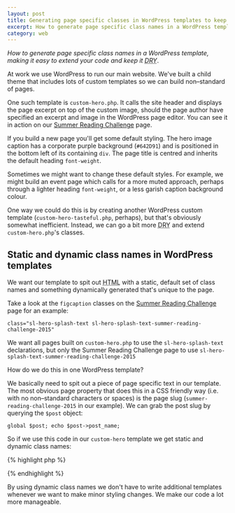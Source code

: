 ```yaml
---
layout: post
title: Generating page specific classes in WordPress templates to keep code DRY and extensible
excerpt: How to generate page specific class names in a WordPress template, making it easy to extend your code and keep it <abbr title="Do not Repeat Yourself">DRY</abbr>
category: web
---
```


_How to generate page specific class names in a WordPress template, making it easy to extend your code and keep it <abbr title="Do not Repeat Yourself">DRY</abbr>_.

At work we use WordPress to run our main website. We've built a child theme that includes lots of custom templates so we can build non&#8211;standard of pages.

One such template is `custom-hero.php`. It calls the site header and displays the page excerpt on top of the custom image, should the page author have specified an excerpt and image in the WordPress page editor. You can see it in action on our [Summer Reading Challenge](http://suffolklibraries.co.uk/events-activities/summer-reading-challenge-2015) page.

If you build a new page you'll get some default styling. The hero image caption has a corporate purple background (`#642D91`) and is positioned in the bottom left of its containing `div`. The page title is centred and inherits the default heading `font-weight`.

Sometimes we might want to change these default styles. For example, we might build an event page which calls for a more muted approach, perhaps through a lighter heading `font-weight`, or a less garish caption background colour.

One way we could do this is by creating another WordPress custom template (`custom-hero-tasteful.php`, perhaps), but that's obviously somewhat inefficient. Instead, we can go a bit more <abbr title="Do not Repeat Yourself">DRY</abbr> and extend `custom-hero.php`'s classes.

## Static and dynamic class names in WordPress templates

We want our template to spit out <abbr title="HyperText Markup Language">HTML</abbr> with a static, default set of class names and something dynamically generated that's unique to the page.

Take a look at the `figcaption` classes on the [Summer Reading Challenge](http://suffolklibraries.co.uk/events-activities/summer-reading-challenge-2015) page for an example:

`class="sl-hero-splash-text sl-hero-splash-text-summer-reading-challenge-2015"`

We want all pages built on `custom-hero.php` to use the `sl-hero-splash-text` declarations, but only the Summer Reading Challenge page to use `sl-hero-splash-text-summer-reading-challenge-2015`

How do we do this in one WordPress template?

We basically need to spit out a piece of page specific text in our template. The most obvious page property that does this in a CSS friendly way (i.e. with no non&#8211;standard characters or spaces) is the page slug (`summer-reading-challenge-2015` in our example). We can grab the post slug by querying the `$post` object:

`global $post; echo $post->post_name;`

So if we use this code in our `custom-hero` template we get static and dynamic class names:

{% highlight php %}

<figcaption class="sl-hero-splash-text sl-hero-splash-text-<?php global $post; echo $post->post_name; ?>"><?php the_excerpt(); ?></figcaption>

{% endhighlight %}

By using dynamic class names we don't have to write additional templates whenever we want to make minor styling changes. We make our code a lot more manageable.
